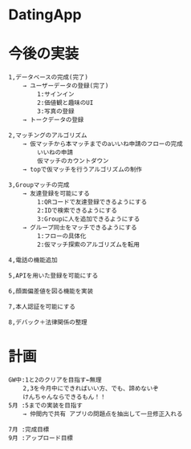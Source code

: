 # DatingApp

# 今後の実装
    1,データベースの完成(完了)
        → ユーザーデータの登録(完了)
            1:サインイン
            2:価値観と趣味のUI
            3:写真の登録
        → トークデータの登録

    2,マッチングのアルゴリズム
        → 仮マッチから本マッチまでのaいいね申請のフローの完成
            いいねの申請
            仮マッチのカウントダウン
        → topで仮マッチを行うアルゴリズムの制作

    3,Groupマッチの完成
        → 友達登録を可能にする
            1:QRコードで友達登録できるようにする
            2:IDで検索できるようにする
            3:Groupに人を追加できるようにする
        → グループ同士をマッチできるようにする
            1:フローの具体化
            2:仮マッチ探索のアルゴリズムを転用

    4,電話の機能追加

    5,APIを用いた登録を可能にする

    6,顔面偏差値を図る機能を実装

    7,本人認証を可能にする

    8,デバック＋法律関係の整理

# 計画
    GW中:1と2のクリアを目指す←無理
        2,3を今月中にできればいい方、でも、諦めないぞ
        けんちゃんならできるもん！！
    5月 :5までの実装を目指す
        → 仲間内で共有 アプリの問題点を抽出して一旦修正入れる

    7月 :完成目標
    9月 :アップロード目標
